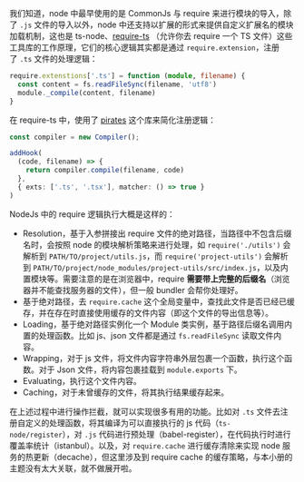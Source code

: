 我们知道，node 中最早使用的是 CommonJs 与 require 来进行模块的导入，除了 `.js` 文件的导入以外，node 中还支持以扩展的形式来提供自定义扩展名的模块加载机制，这也是 ts-node、[require-ts](https://link.juejin.cn/?target=https%3A%2F%2Fwww.npmjs.com%2Fpackage%2F%40adonisjs%2Frequire-ts "https://www.npmjs.com/package/@adonisjs/require-ts") （允许你去 require 一个 TS 文件）这些工具库的工作原理，它们的核心逻辑其实都是通过 `require.extension`，注册了 `.ts` 文件的处理逻辑：

```typescript
require.extenstions['.ts'] = function (module, filename) {
  const content = fs.readFileSync(filename, 'utf8')
  module._compile(content, filename)
}
```

在 require-ts 中，使用了 [pirates](https://link.juejin.cn/?target=https%3A%2F%2Fwww.npmjs.com%2Fpackage%2Fpirates "https://www.npmjs.com/package/pirates") 这个库来简化注册逻辑：

```typescript
const compiler = new Compiler();

addHook(
  (code, filename) => {
    return compiler.compile(filename, code)
  },
  { exts: ['.ts', '.tsx'], matcher: () => true }
)
```

NodeJs 中的 require 逻辑执行大概是这样的：

-   Resolution，基于入参拼接出 require 文件的绝对路径，当路径中不包含后缀名时，会按照 node 的模块解析策略来进行处理，如 `require('./utils')` 会解析到 `PATH/TO/project/utils.js`，而 `require('project-utils')` 会解析到 `PATH/TO/project/node_modules/project-utils/src/index.js`，以及内置模块等。需要注意的是在浏览器中，require **需要带上完整的后缀名**（浏览器并不能查找服务器的文件），但一般 bundler 会帮你处理好。
-   基于绝对路径，去 `require.cache` 这个全局变量中，查找此文件是否已经已缓存，并在存在时直接使用缓存的文件内容（即这个文件的导出信息等）。
-   Loading，基于绝对路径实例化一个 Module 类实例，基于路径后缀名调用内置的处理函数。比如 js、json 文件都是通过 `fs.readFileSync` 读取文件内容。
-   Wrapping，对于 js 文件，将文件内容字符串外层包裹一个函数，执行这个函数。对于 Json 文件，将内容包裹挂载到 `module.exports` 下。
-   Evaluating，执行这个文件内容。
-   Caching，对于未曾缓存的文件，将其执行结果缓存起来。

在上述过程中进行操作拦截，就可以实现很多有用的功能。比如对 `.ts` 文件去注册自定义的处理函数，将其编译为可以直接执行的 js 代码（`ts-node/register`），对 `.js` 代码进行预处理（babel-register），在代码执行时进行覆盖率统计（istanbul）。以及，对 `require.cache` 进行缓存清除来实现 node 服务的热更新（decache），但这里涉及到 require cache 的缓存策略，与本小册的主题没有太大关联，就不做展开啦。